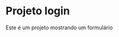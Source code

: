 # Projeto login

Este é um projeto mostrando um formulário 

<a href="https://kemilyn1227.github.io/projeto-login/">